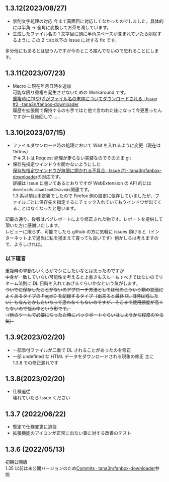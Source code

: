 ## 1.3.12(2023/08/27)

- 禁則文字処理の対応
  今まで真面目に対応してなかったのでしました。具体的には半角 → 全角に変換してお茶を濁しています。
- 生成したファイル名の 1 文字目に頭に半角スペースが含まれていたら削除するように
  この 2 つは以下の Issue に対する fix です。

多分他にもあるとは思うんですが今のところ踏んでないので忘れることにします。

## 1.3.11(2023/07/23)

- Macro に現在年月日時を追加  
  可能な限り重複を発生させないための Workaround です。  
  [重複時に(1)や(2)がファイル名の末尾についてダウンロードされる · Issue #2 · tana3n/fanbox-downloader](https://github.com/tana3n/fanbox-downloader/issues/2)  
  履歴を拡張側で保持するのも手ではと他で言われた後になって今更思ったんですが一旦後回しで……

## 1.3.10(2023/07/15)

- ファイルダウンロード時の処理において Wait を入れるように変更（現在は 150ms）  
  テキストは Request 処理が走らない実装なのでそのまま git
- 保存先指定ウインドウを開かないようにした  
   [保存先指定ウインドウが無限に開かれる不具合 · Issue #1 · tana3n/fanbox-downloader](https://github.com/tana3n/fanbox-downloader/issues/1)の対応です。  
   詳細は Issue に書いてあるとおりですが WebExtension の API 的には`downloads.downloadのsaveAs`関連です。  
   1.3 系以前は未定義でしたので Firefox 側の設定に依存していましたが、ファイルごとに保存先を指定するにチェック入れていてもウインドウが出てくることはなくなったと思います。

記載の通り、後者はバグレポートにより修正された物です。レポートを提供して頂いた方に感謝いたします。  
レビューに限らず、可能でしたら github の方に気軽に issues 頂けると（インターネット上で適当に私を捕まえて貰っても良いです）何かしらは考えますので、よろしければ。

### 以下寝言

重複時の挙動もいくらかマシにしたいなとは思ったのですが  
中身が一致していない可能性を考えると上書きもスルーもすべきではないのでリネーム法則に DL 日時を入れてあげるぐらいかなという気がします。  
~~ついでに保存したことがないのアプローチ方法としては他のこういう類の拡張によくあるタイプの PageID を記録するタイプ（出来ると最終 DL 日時は残したい）もなんとかしたいなって思わなくもないのですが、そこまで使用頻度が高くもないので悩み中という形です。~~  
~~（他のツールで必要になったた時にバックポートぐらいはしようかな程度のやる気）~~

## 1.3.9(2023/02/20)

- 一部添付ファイルが二重で DL されることがあったのを修正
- 一部 undefined な HTML データをダウンロードされる現象の修正
  主に 1.3.8 での修正漏れです

## 1.3.8(2023/02/20)

- 仕様追従  
   壊れていたら Issue ください

## 1.3.7 (2022/06/22)

- 暫定で仕様変更に追従
- 拡張機能のアイコンが正常に出ない事に対する改善のテスト

## 1.3.6 (2022/05/13)

初期公開版  
1.35 以前は未公開バージョンのため[Commits · tana3n/fanbox-downloader](https://github.com/tana3n/fanbox-downloader/commits/master)参照
